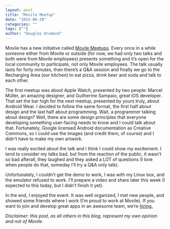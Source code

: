 ```yaml
---
layout: post
title: "Movile Meetup"
date: "2015-06-29"
categories: ""
tags: [""]
author: "Douglas Drumond"
---
```


Movile has a new initiative called [Movile
Meetups](www.meetup.com/Movile-Meetup/). Every once in a while someone either
from Movile or outside (for now, we had only two talks and both were from
Movile employees) presents something and it’s open for the local community to
participate, not only Movile employees. The talk usually lasts for forty
minutes, then there’s a Q&A session and finally we go to the Recharging Area
(our kitchen) to eat pizza, drink beer and soda and talk to each other.

The first meetup was about Apple Watch, presented by two people: Marcel Müller,
an amazing designer, and Guilherme Sampaio, great iOS developer. That set the
bar high for the next meetup, presented by yours truly, about Android Wear.
I decided to follow the same format, the first half about design and the last
half about programming. Wait, a programmer talking about design? Well, there
are some design principles that everyone developing something user-facing needs
to know and I could talk about that. Fortunately, Google licensed Android
documentation as Creative Commons, so I could use the images (and credit them,
of course) and I didn’t have to make my own artwork.

I was really excited about the talk and I think I could show my excitement.
I tend to consider my talks bad, but from the reaction of the public, it wasn’t
so bad afterall, they laughed and they asked a LOT of questions (I love when
people do that, someday I’ll try a Q&A only talk).

Unfortunately, I couldn’t get the demo to work, I was with my Linux box, and
the emulator refused to work. I’ll prepare a video and share later this week (I
expected to this today, but I didn’t finish it yet).

In the end, I enjoyed the event. It was well organized, I met new people, and
showed some friends where I work (I’m proud to work at Movile). If you want to
join and develop great apps in an awesome team, we’re
[hiring.](https://www.movile.com/pt/carreiras/oportunidades/)

_Disclaimer: this post, as all others in this blog, represent my own
opinion and not of Movile._
